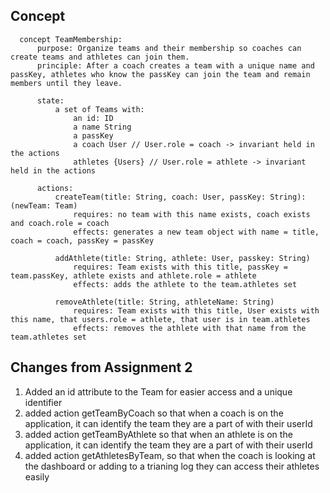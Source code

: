 ## Concept
      concept TeamMembership:
          purpose: Organize teams and their membership so coaches can create teams and athletes can join them.
          principle: After a coach creates a team with a unique name and passKey, athletes who know the passKey can join the team and remain members until they leave.

          state:
              a set of Teams with:
                  an id: ID
                  a name String
                  a passKey
                  a coach User // User.role = coach -> invariant held in the actions
                  athletes {Users} // User.role = athlete -> invariant held in the actions

          actions:
              createTeam(title: String, coach: User, passKey: String): (newTeam: Team)
                  requires: no team with this name exists, coach exists and coach.role = coach
                  effects: generates a new team object with name = title, coach = coach, passKey = passKey

              addAthlete(title: String, athlete: User, passkey: String)
                  requires: Team exists with this title, passKey = team.passKey, athlete exists and athlete.role = athlete
                  effects: adds the athlete to the team.athletes set

              removeAthlete(title: String, athleteName: String)
                  requires: Team exists with this title, User exists with this name, that users.role = athlete, that user is in team.athletes
                  effects: removes the athlete with that name from the team.athletes set


## Changes from Assignment 2
1. Added an id attribute to the Team for easier access and a unique identifier
2. added action getTeamByCoach so that when a coach is on the application, it can identify the team they are a part of with their userId
3. added action getTeamByAthlete so that when an athlete is on the application, it can identify the team they are a part of with their userId
4. added action getAthletesByTeam, so that when the coach is looking at the dashboard or adding to a trianing log they can access their athletes easily